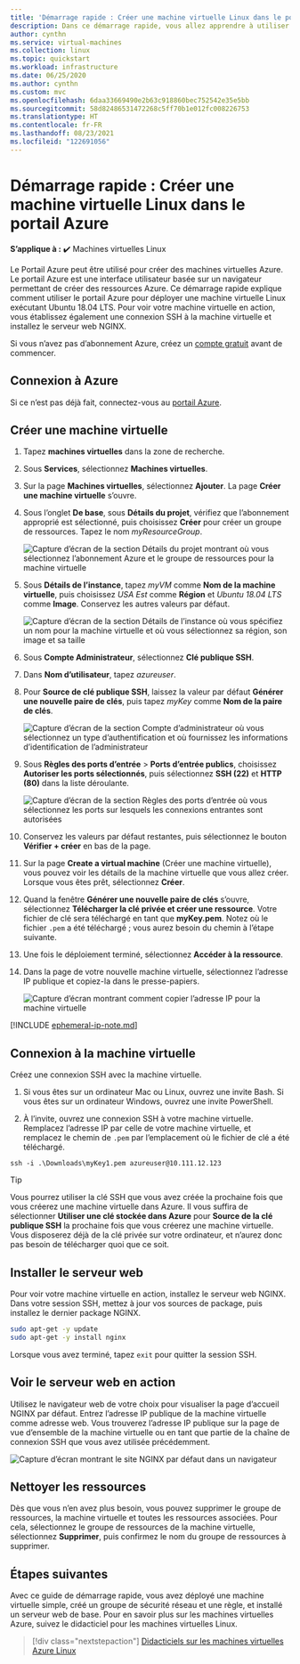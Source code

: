 ```yaml
---
title: 'Démarrage rapide : Créer une machine virtuelle Linux dans le portail Azure'
description: Dans ce démarrage rapide, vous allez apprendre à utiliser le Portail Azure pour créer une machine virtuelle Linux.
author: cynthn
ms.service: virtual-machines
ms.collection: linux
ms.topic: quickstart
ms.workload: infrastructure
ms.date: 06/25/2020
ms.author: cynthn
ms.custom: mvc
ms.openlocfilehash: 6daa33669490e2b63c918860bec752542e35e5bb
ms.sourcegitcommit: 58d82486531472268c5ff70b1e012fc008226753
ms.translationtype: HT
ms.contentlocale: fr-FR
ms.lasthandoff: 08/23/2021
ms.locfileid: "122691056"
---
```

# <a name="quickstart-create-a-linux-virtual-machine-in-the-azure-portal"></a>Démarrage rapide : Créer une machine virtuelle Linux dans le portail Azure

**S’applique à :** :heavy_check_mark: Machines virtuelles Linux

Le Portail Azure peut être utilisé pour créer des machines virtuelles Azure. Le portail Azure est une interface utilisateur basée sur un navigateur permettant de créer des ressources Azure. Ce démarrage rapide explique comment utiliser le portail Azure pour déployer une machine virtuelle Linux exécutant Ubuntu 18.04 LTS. Pour voir votre machine virtuelle en action, vous établissez également une connexion SSH à la machine virtuelle et installez le serveur web NGINX.

Si vous n’avez pas d’abonnement Azure, créez un [compte gratuit](https://azure.microsoft.com/free/?WT.mc_id=A261C142F) avant de commencer.

## <a name="sign-in-to-azure"></a>Connexion à Azure

Si ce n’est pas déjà fait, connectez-vous au [portail Azure](https://portal.azure.com).

## <a name="create-virtual-machine"></a>Créer une machine virtuelle

1. Tapez **machines virtuelles** dans la zone de recherche.
1. Sous **Services**, sélectionnez **Machines virtuelles**.
1. Sur la page **Machines virtuelles**, sélectionnez **Ajouter**. La page **Créer une machine virtuelle** s’ouvre.
1. Sous l’onglet **De base**, sous **Détails du projet**, vérifiez que l’abonnement approprié est sélectionné, puis choisissez **Créer** pour créer un groupe de ressources. Tapez le nom *myResourceGroup*. 

    ![Capture d’écran de la section Détails du projet montrant où vous sélectionnez l’abonnement Azure et le groupe de ressources pour la machine virtuelle](./media/quick-create-portal/project-details.png)

1. Sous **Détails de l’instance**, tapez *myVM* comme **Nom de la machine virtuelle**, puis choisissez *USA Est* comme **Région** et *Ubuntu 18.04 LTS* comme **Image**. Conservez les autres valeurs par défaut.

    ![Capture d’écran de la section Détails de l’instance où vous spécifiez un nom pour la machine virtuelle et où vous sélectionnez sa région, son image et sa taille](./media/quick-create-portal/instance-details.png)

1. Sous **Compte Administrateur**, sélectionnez **Clé publique SSH**.

1. Dans **Nom d’utilisateur**, tapez *azureuser*.

1. Pour **Source de clé publique SSH**, laissez la valeur par défaut **Générer une nouvelle paire de clés**, puis tapez *myKey* comme **Nom de la paire de clés**.

    ![Capture d’écran de la section Compte d’administrateur où vous sélectionnez un type d’authentification et où fournissez les informations d’identification de l’administrateur](./media/quick-create-portal/administrator-account.png)

1. Sous **Règles des ports d’entrée** > **Ports d’entrée publics**, choisissez **Autoriser les ports sélectionnés**, puis sélectionnez **SSH (22)** et **HTTP (80)** dans la liste déroulante. 

    ![Capture d’écran de la section Règles des ports d’entrée où vous sélectionnez les ports sur lesquels les connexions entrantes sont autorisées](./media/quick-create-portal/inbound-port-rules.png)

1. Conservez les valeurs par défaut restantes, puis sélectionnez le bouton **Vérifier + créer** en bas de la page.

1. Sur la page **Create a virtual machine** (Créer une machine virtuelle), vous pouvez voir les détails de la machine virtuelle que vous allez créer. Lorsque vous êtes prêt, sélectionnez **Créer**.

1. Quand la fenêtre **Générer une nouvelle paire de clés** s’ouvre, sélectionnez **Télécharger la clé privée et créer une ressource**. Votre fichier de clé sera téléchargé en tant que **myKey.pem**. Notez où le fichier `.pem` a été téléchargé ; vous aurez besoin du chemin à l’étape suivante.

1. Une fois le déploiement terminé, sélectionnez **Accéder à la ressource**.

1. Dans la page de votre nouvelle machine virtuelle, sélectionnez l’adresse IP publique et copiez-la dans le presse-papiers.


    ![Capture d’écran montrant comment copier l’adresse IP pour la machine virtuelle](./media/quick-create-portal/ip-address.png)

[!INCLUDE [ephemeral-ip-note.md](../../../includes/ephemeral-ip-note.md)]

## <a name="connect-to-virtual-machine"></a>Connexion à la machine virtuelle

Créez une connexion SSH avec la machine virtuelle.

1. Si vous êtes sur un ordinateur Mac ou Linux, ouvrez une invite Bash. Si vous êtes sur un ordinateur Windows, ouvrez une invite PowerShell. 

1. À l’invite, ouvrez une connexion SSH à votre machine virtuelle. Remplacez l’adresse IP par celle de votre machine virtuelle, et remplacez le chemin de `.pem` par l’emplacement où le fichier de clé a été téléchargé.

```console
ssh -i .\Downloads\myKey1.pem azureuser@10.111.12.123
```

> [!TIP]
> Vous pourrez utiliser la clé SSH que vous avez créée la prochaine fois que vous créerez une machine virtuelle dans Azure. Il vous suffira de sélectionner **Utiliser une clé stockée dans Azure** pour **Source de la clé publique SSH** la prochaine fois que vous créerez une machine virtuelle. Vous disposerez déjà de la clé privée sur votre ordinateur, et n’aurez donc pas besoin de télécharger quoi que ce soit.

## <a name="install-web-server"></a>Installer le serveur web

Pour voir votre machine virtuelle en action, installez le serveur web NGINX. Dans votre session SSH, mettez à jour vos sources de package, puis installez le dernier package NGINX.

```bash
sudo apt-get -y update
sudo apt-get -y install nginx
```

Lorsque vous avez terminé, tapez `exit` pour quitter la session SSH.


## <a name="view-the-web-server-in-action"></a>Voir le serveur web en action

Utilisez le navigateur web de votre choix pour visualiser la page d’accueil NGINX par défaut. Entrez l’adresse IP publique de la machine virtuelle comme adresse web. Vous trouverez l’adresse IP publique sur la page de vue d’ensemble de la machine virtuelle ou en tant que partie de la chaîne de connexion SSH que vous avez utilisée précédemment.

![Capture d’écran montrant le site NGINX par défaut dans un navigateur](./media/quick-create-portal/nginx.png)

## <a name="clean-up-resources"></a>Nettoyer les ressources

Dès que vous n’en avez plus besoin, vous pouvez supprimer le groupe de ressources, la machine virtuelle et toutes les ressources associées. Pour cela, sélectionnez le groupe de ressources de la machine virtuelle, sélectionnez **Supprimer**, puis confirmez le nom du groupe de ressources à supprimer.

## <a name="next-steps"></a>Étapes suivantes

Avec ce guide de démarrage rapide, vous avez déployé une machine virtuelle simple, créé un groupe de sécurité réseau et une règle, et installé un serveur web de base. Pour en savoir plus sur les machines virtuelles Azure, suivez le didacticiel pour les machines virtuelles Linux.

> [!div class="nextstepaction"]
> [Didacticiels sur les machines virtuelles Azure Linux](./tutorial-manage-vm.md)
